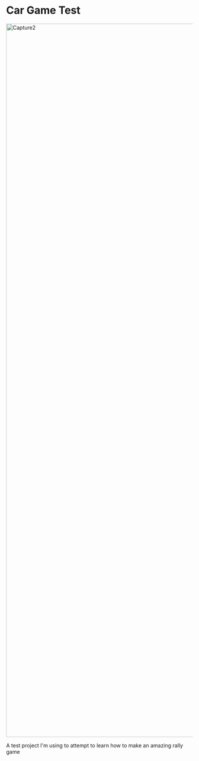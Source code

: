 # Car Game Test

<img width="1920" alt="Capture2" src="https://user-images.githubusercontent.com/58606478/215744573-9e6330bf-9d2b-477c-b83f-945bd2e0899c.PNG">

A test project I'm using to attempt to learn how to make an amazing rally game
